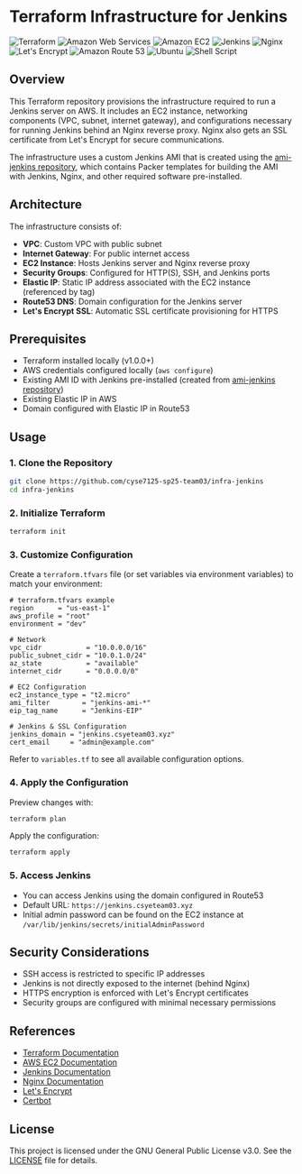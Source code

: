 # Terraform Infrastructure for Jenkins

![Terraform](https://img.shields.io/badge/Terraform-7B42BC.svg?style=for-the-badge&logo=terraform&logoColor=white)
![Amazon Web Services](https://img.shields.io/badge/Amazon%20Web%20Services-232F3E.svg?style=for-the-badge&logo=Amazon-Web-Services&logoColor=white)
![Amazon EC2](https://img.shields.io/badge/Amazon_EC2-FF9900.svg?style=for-the-badge&logo=amazon-ec2&logoColor=white)
![Jenkins](https://img.shields.io/badge/Jenkins-D24939.svg?style=for-the-badge&logo=jenkins&logoColor=white)
![Nginx](https://img.shields.io/badge/Nginx-009639.svg?style=for-the-badge&logo=nginx&logoColor=white)
![Let's Encrypt](https://img.shields.io/badge/Let's_Encrypt-003A70.svg?style=for-the-badge&logo=letsencrypt&logoColor=white)
![Amazon Route 53](https://img.shields.io/badge/Amazon%20Route%2053-8C4FFF.svg?style=for-the-badge&logo=Amazon-Route-53&logoColor=white)
![Ubuntu](https://img.shields.io/badge/Ubuntu-E95420.svg?style=for-the-badge&logo=ubuntu&logoColor=white)
![Shell Script](https://img.shields.io/badge/Shell_Script-121011.svg?style=for-the-badge&logo=gnu-bash&logoColor=white)

## Overview

This Terraform repository provisions the infrastructure required to run a Jenkins server on AWS. It includes an EC2 instance, networking components (VPC, subnet, internet gateway), and configurations necessary for running Jenkins behind an Nginx reverse proxy. Nginx also gets an SSL certificate from Let's Encrypt for secure communications.

The infrastructure uses a custom Jenkins AMI that is created using the [ami-jenkins repository](https://github.com/cyse7125-sp25-team03/ami-jenkins.git), which contains Packer templates for building the AMI with Jenkins, Nginx, and other required software pre-installed.

## Architecture

The infrastructure consists of:

- **VPC**: Custom VPC with public subnet
- **Internet Gateway**: For public internet access
- **EC2 Instance**: Hosts Jenkins server and Nginx reverse proxy
- **Security Groups**: Configured for HTTP(S), SSH, and Jenkins ports
- **Elastic IP**: Static IP address associated with the EC2 instance (referenced by tag)
- **Route53 DNS**: Domain configuration for the Jenkins server
- **Let's Encrypt SSL**: Automatic SSL certificate provisioning for HTTPS

## Prerequisites

- Terraform installed locally (v1.0.0+)
- AWS credentials configured locally (`aws configure`)
- Existing AMI ID with Jenkins pre-installed (created from [ami-jenkins repository](https://github.com/cyse7125-sp25-team03/ami-jenkins.git))
- Existing Elastic IP in AWS
- Domain configured with Elastic IP in Route53

## Usage

### 1. Clone the Repository

```sh
git clone https://github.com/cyse7125-sp25-team03/infra-jenkins
cd infra-jenkins
```

### 2. Initialize Terraform

```sh
terraform init
```

### 3. Customize Configuration

Create a `terraform.tfvars` file (or set variables via environment variables) to match your environment:

```hcl
# terraform.tfvars example
region      = "us-east-1"
aws_profile = "root"
environment = "dev"

# Network
vpc_cidr           = "10.0.0.0/16"
public_subnet_cidr = "10.0.1.0/24"
az_state           = "available"
internet_cidr      = "0.0.0.0/0"

# EC2 Configuration
ec2_instance_type = "t2.micro"
ami_filter        = "jenkins-ami-*"
eip_tag_name      = "Jenkins-EIP"

# Jenkins & SSL Configuration
jenkins_domain = "jenkins.csyeteam03.xyz"
cert_email     = "admin@example.com"
```

Refer to `variables.tf` to see all available configuration options.

### 4. Apply the Configuration

Preview changes with:
```sh
terraform plan
```

Apply the configuration:
```sh
terraform apply
```

### 5. Access Jenkins

- You can access Jenkins using the domain configured in Route53
- Default URL: `https://jenkins.csyeteam03.xyz`
- Initial admin password can be found on the EC2 instance at `/var/lib/jenkins/secrets/initialAdminPassword`

## Security Considerations

- SSH access is restricted to specific IP addresses
- Jenkins is not directly exposed to the internet (behind Nginx)
- HTTPS encryption is enforced with Let's Encrypt certificates
- Security groups are configured with minimal necessary permissions

## References

- [Terraform Documentation](https://developer.hashicorp.com/terraform/docs)
- [AWS EC2 Documentation](https://docs.aws.amazon.com/ec2/)
- [Jenkins Documentation](https://www.jenkins.io/doc/)
- [Nginx Documentation](https://nginx.org/en/docs/)
- [Let's Encrypt](https://letsencrypt.org/)
- [Certbot](https://certbot.eff.org/)

## License

This project is licensed under the GNU General Public License v3.0. See the [LICENSE](LICENSE) file for details.